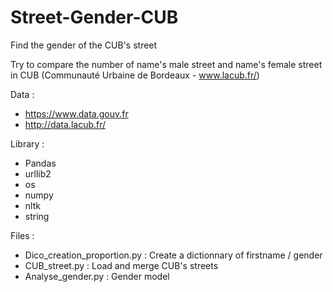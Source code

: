 Street-Gender-CUB
=================

Find the gender of the CUB's street

Try to compare the number of name's male street and name's female street in CUB (Communauté Urbaine de Bordeaux - www.lacub.fr/)

Data : 
- https://www.data.gouv.fr
- http://data.lacub.fr/

Library :
- Pandas
- urllib2
- os
- numpy
- nltk
- string

Files :
- Dico_creation_proportion.py : Create a dictionnary of firstname / gender
- CUB_street.py : Load and merge CUB's streets
- Analyse_gender.py : Gender model

